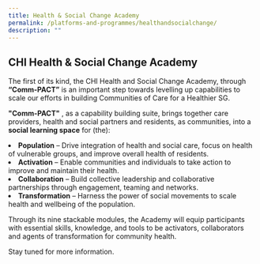 ```yaml
---
title: Health & Social Change Academy
permalink: /platforms-and-programmes/healthandsocialchange/
description: ""
---
```

## CHI Health &amp; Social Change Academy 

The first of its kind, the CHI Health and Social Change Academy, through **“Comm-PACT”** is an important step towards levelling up capabilities to scale our efforts in building Communities of Care for a Healthier SG.

<b>"Comm-PACT"</b> , as a capability building suite, brings together care providers, health and social partners and residents, as communities, into a **social learning space** for (the):

<li><b>Population</b> – Drive integration of health and social care, focus on health of vulnerable groups, and improve overall health of residents.</li>

<li><b>Activation</b> – Enable communities and individuals to take action to improve and maintain their health.</li>

<li><b>Collaboration</b> – Build collective leadership and collaborative partnerships through engagement, teaming and networks.</li>

<li><b>Transformation</b> – Harness the power of social movements to scale health and wellbeing of the population.</li>

Through its nine stackable modules, the Academy will equip participants with essential skills, knowledge, and tools to be activators, collaborators and agents of transformation for community health.

Stay tuned for more information.